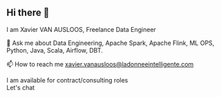 ## Hi there 👋
I am Xavier VAN AUSLOOS, Freelance Data Engineer

💬 Ask me about Data Engineering, Apache Spark, Apache Flink, ML OPS, Python, Java, Scala, Airflow, DBT.

📫 How to reach me xavier.vanausloos@ladonneeintelligente.com

I am available for contract/consulting roles
<br>
Let's chat 

